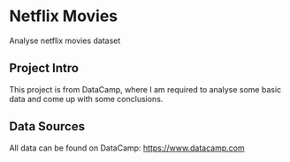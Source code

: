 # Netflix Movies
 Analyse netflix movies dataset

## Project Intro
This project is from DataCamp, where I am required to analyse some basic data and come up with some conclusions.

## Data Sources
All data can be found on DataCamp: https://www.datacamp.com
